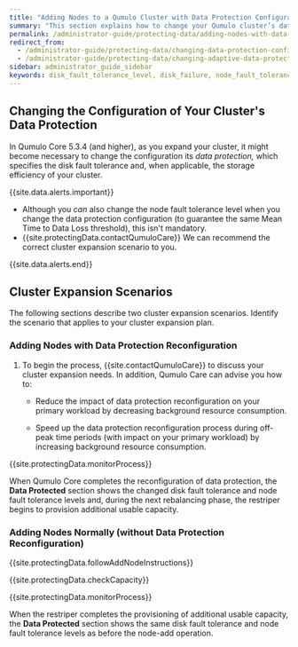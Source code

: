 ```yaml
---
title: "Adding Nodes to a Qumulo Cluster with Data Protection Configuration Changes"
summary: "This section explains how to change your Qumulo cluster’s data protection configuration during node-add operations and how to monitor and reduce the impact of configuration changes on your cluster's workload."
permalink: /administrator-guide/protecting-data/adding-nodes-with-data-protection-changes.html
redirect_from:
  - /administrator-guide/protecting-data/changing-data-protection-configuration.html
  - /administrator-guide/protecting-data/changing-adaptive-data-protection-configuration.html
sidebar: administrator_guide_sidebar
keywords: disk_fault_tolerance_level, disk_failure, node_fault_tolerance_level, node_failure, fault_tolerance, node_add, node-add, cluster_expansion, expand, configuration, change, mean_time_to_data_loss, mtdl, mttdl 
---
```


## Changing the Configuration of Your Cluster's Data Protection
In Qumulo Core 5.3.4 (and higher), as you expand your cluster, it might become necessary to change the configuration its _data protection,_ which specifies the disk fault tolerance and, when applicable, the storage efficiency of your cluster.

{{site.data.alerts.important}}
<ul>
  <li>Although you <em>can</em> also change the node fault tolerance level when you change the data protection configuration (to guarantee the same Mean Time to Data Loss threshold), this isn't mandatory.</li>
  <li>{{site.protectingData.contactQumuloCare}} We can recommend the correct cluster expansion scenario to you.</li>
</ul>
{{site.data.alerts.end}}


## Cluster Expansion Scenarios
The following sections describe two cluster expansion scenarios. Identify the scenario that applies to your cluster expansion plan.

### Adding Nodes with Data Protection Reconfiguration
1. To begin the process, {{site.contactQumuloCare}} to discuss your cluster expansion needs. In addition, Qumulo Care can advise you how to:
   
   * Reduce the impact of data protection reconfiguration on your primary workload by decreasing background resource consumption.

   * Speed up the data protection reconfiguration process during off-peak time periods (with impact on your primary workload) by increasing background resource consumption.

{{site.protectingData.monitorProcess}}

When Qumulo Core completes the reconfiguration of data protection, the **Data Protected** section shows the changed disk fault tolerance and node fault tolerance levels and, during the next rebalancing phase, the restriper begins to provision additional usable capacity.

### Adding Nodes Normally (without Data Protection Reconfiguration)
{{site.protectingData.followAddNodeInstructions}}

{{site.protectingData.checkCapacity}}

{{site.protectingData.monitorProcess}}

When the restriper completes the provisioning of additional usable capacity, the **Data Protected** section shows the same disk fault tolerance and node fault tolerance levels as before the node-add operation.
